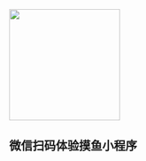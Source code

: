 <img src="https://mp-0421f619-cbb4-4191-a37b-c9ef96e4ec23.cdn.bspapp.com/soup/img/xiaochengxu-er.jpg" style="width: 200px">
<h2>微信扫码体验摸鱼小程序</h2>
